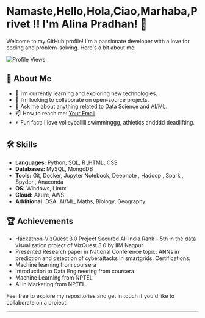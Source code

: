 # Namaste,Hello,Hola,Ciao,Marhaba,Privet !! I'm Alina Pradhan! 👋

Welcome to my GitHub profile! I'm a passionate developer with a love for coding and problem-solving. Here's a bit about me:

![Profile Views](https://komarev.com/ghpvc/?username=alinapradhan&color=brightgreen)

## 🚀 About Me

- 🌱 I’m currently learning and exploring new technologies.
- 👯 I’m looking to collaborate on open-source projects.
- 💬 Ask me about anything related to Data Science and AI/ML.
- 📫 How to reach me: [Your Email](mailto:alinapradhan15021707@gmail.com)
- ⚡ Fun fact: I love volleyballlll,swimminggg, athletics andddd deadlifting.

## 🛠️ Skills

- **Languages:** Python, SQL, R ,HTML, CSS
- **Databases:** MySQL, MongoDB
- **Tools:** Git, Docker, Jupyter Notebook, Deepnote , Hadoop , Spark , Spyder , Anaconda
- **OS:** Windows, Linux 
- **Cloud:** Azure, AWS
- **Additional:** DSA, AI/ML, Maths, Biology, Geography



<!--
## 📝 Latest Blog Posts

 BLOG-POST-LIST:START
- [How to Build a REST API with Node.js](https://yourblog.com/how-to-build-a-rest-api-with-nodejs)
- [Introduction to React Hooks](https://yourblog.com/introduction-to-react-hooks)
- [Understanding Asynchronous JavaScript](https://yourblog.com/understanding-asynchronous-javascript)
  BLOG-POST-LIST:END -->

<!--
[![Twitter](https://img.shields.io/badge/Twitter-blue?style=for-the-badge&logo=twitter)](https://twitter.com/alinapradhan)
[![Email](https://img.shields.io/badge/Email-blue?style=for-the-badge&logo=gmail)](mailto:your.email@example.com)
-->

## 🏆 Achievements

- Hackathon-VizQuest 3.0 Project
Secured All India Rank - 5th in the data
visualization project of VizQuest 3.0 by IIM Nagpur
- Presented Research paper in National Conference
  topic: ANNs in prediction and detection of cyberattacks in smartgrids.
   Certifications:
- Machine learning from coursera
- Introduction to Data Engineering from coursera
- Machine Learning from NPTEL
- AI in Marketing from NPTEL

<!-- ## 📂 Projects


 📊 GitHub Activity

![GitHub Activity Graph](https://github-readme-activity-graph.vercel.app/graph?username=alinapradhan&theme=react)


### [Project 1: Awesome Project](https://github.com/alinapradhan/awesome-project)
A brief description of what the project does and its purpose.

### [Project 2: Another Cool Project](https://github.com/alinapradhan/another-cool-project)
A brief description of what the project does and its purpose.
-->
Feel free to explore my repositories and get in touch if you'd like to collaborate on a project!

---
